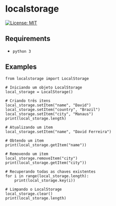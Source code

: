 # localstorage

[![License: MIT](https://img.shields.io/badge/License-MIT-yellow.svg)](https://github.com/ferreirad08/localstorage/blob/main/LICENSE)

## Requirements
* `python 3`

## Examples

    from localstorage import LocalStorage

    # Iniciando um objeto LocalStorage
    local_storage = LocalStorage()

    # Criando três itens
    local_storage.setItem("name", "David")
    local_storage.setItem("country", "Brazil")
    local_storage.setItem("city", "Manaus")
    print(local_storage.length)

    # Atualizando um item
    local_storage.setItem("name", "David Ferreira")

    # Obtendo um item
    print(local_storage.getItem("name"))

    # Removendo um item
    local_storage.removeItem("city")
    print(local_storage.getItem("city"))

    # Recuperando todas as chaves existentes
    for i in range(local_storage.length):
        print(local_storage.key(i))

    # Limpando o LocalStorage
    local_storage.clear()
    print(local_storage.length)
